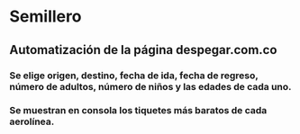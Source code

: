 # Semillero
## Automatización de la página despegar.com.co
### Se elige origen, destino, fecha de ida, fecha de regreso, número de adultos, número de niños y las edades de cada uno.
### Se muestran en consola los tiquetes más baratos de cada aerolínea.